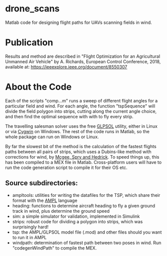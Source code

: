 # drone_scans
Matlab code for designing flight paths for UAVs scanning fields in wind.

# Publication
Results and method are described in "Flight Optimization for an Agricultural Unmanned Air Vehicle" by A. Richards, European Control Conference, 2018, available at: https://ieeexplore.ieee.org/document/8550307

# About the Code
Each of the scripts "comp...m" runs a sweep of different flight angles for a particular field and wind.  For each angle, the function "tspSequence" will divide the field polygon into strips, cutting along the current angle choice, and then find the optimal sequence with with to fly every strip.

The travelling salesman solver uses the free [GLPSOL](https://en.wikibooks.org/wiki/GLPK/Using_GLPSOL) utility, either in Linux or via [Cygwin](https://www.cygwin.com/) on Windows.  The rest of the code runs in Matlab, so the whole package can run on Windows or Linux.

By far the slowest bit of the method is the calculation of the fastest flights paths between all pairs of strips, which uses a Dubins-like method with corrections for wind, by [Mcgee, Spry and Hedrick](https://arc.aiaa.org/doi/10.2514/6.2005-6186).  To speed things up, this has been compiled to a MEX file in Matlab.  Cross-platform users will have to run the code generation script to compile it for their OS etc.

## Source subdirectories:
* ampltools: utilities for writing the datafiles for the TSP, which share their format with the [AMPL](https://ampl.com/) language
* heading: functions to determine aircraft heading to fly a given ground track in wind, plus determine the ground speed
* sim: a simple simulator for validation, implemented in Simulink
* strips: robust code for dividing a polygon into strips, which was surprisingly hard!
* tsp: the AMPL/GLPSOL model file (.mod) and other files should you want to run it in AMPL
* windpath: determination of fastest path between two poses in wind.  Run "codegenWindPath" to compile the MEX.
